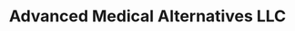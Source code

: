 ---
title: "Advanced Medical Alternatives LLC"
url: /denver/advanced-medical-alternatives-llc/
shop: cannabis
---